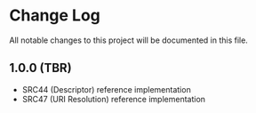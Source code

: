 # Change Log
All notable changes to this project will be documented in this file.

## 1.0.0 (TBR)
- SRC44 (Descriptor) reference implementation 
- SRC47 (URI Resolution) reference implementation
